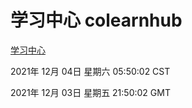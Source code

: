 # 学习中心 colearnhub
[学习中心](http://59.174.25.102:56308/colearnhub/)

2021年 12月 04日 星期六 05:50:02 CST

2021年 12月 03日 星期五 21:50:02 GMT

